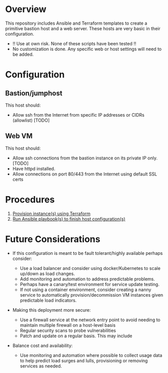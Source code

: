# Overview

This repository includes Ansible and Terraform templates to create a primitive
bastion host and a web server. These hosts are very basic in their
configuration.

* !! Use at own risk. None of these scripts have been tested !!
* No customization is done. Any specific web or host settings will need
  to be added.

# Configuration

## Bastion/jumphost
This host should:
 * Allow ssh from the Internet from specific IP addresses or CIDRs (allowlist) [TODO]
 
## Web VM
This host should:
* Allow ssh connections from the bastion instance on its private IP only. [TODO]
* Have httpd installed.
* Allow connections on port 80/443 from the Internet using default SSL certs
 
# Procedures
1. [Provision instance(s) using Terraform](tf/README.md)
2. [Run Ansible playbook(s) to finish host configuration(s)](ansible/README.md)

# Future Considerations

* If this configuration is meant to be fault tolerant/highly available perhaps
  consider:
  - Use a load balancer and consider using docker/Kubernetes to scale up/down
    as load changes.
  - Add monitoring and automation to address predictable problems.
  - Perhaps have a canary/test environment for service update testing.
  - If not using a container environment, consider creating a nanny service
    to automatically provision/decommission VM instances given predictable
    load indicators.

* Making this deployment more secure:
  - Use a firewall service at the network entry point to avoid needing to 
    maintain multiple firewall on a host-level basis
  - Regular security scans to probe vulnerabilities
  - Patch and update on a regular basis. This may include

* Balance cost and availability:
  - Use monitoring and automation where possible to collect usage data
    to help predict load surges and lulls, provisioning or removing 
    services as needed.


